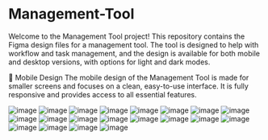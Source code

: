 # Management-Tool

Welcome to the Management Tool project! This repository contains the Figma design files for a management tool. The tool is designed to help with workflow and task management, and the design is available for both mobile and desktop versions, with options for light and dark modes.

📱 Mobile Design
The mobile design of the Management Tool is made for smaller screens and focuses on a clean, easy-to-use interface. It is fully responsive and provides access to all essential features.


![image](https://github.com/user-attachments/assets/7f1ce169-3f84-4c77-b240-14714b05485e)
![image](https://github.com/user-attachments/assets/53b1e3f9-82a9-4919-8d79-86794a0e84d5)
![image](https://github.com/user-attachments/assets/831b45b6-2aff-409b-afe7-3540f57f4239)
![image](https://github.com/user-attachments/assets/108f4b90-a4c5-4015-87a3-0ed61e9cb9eb)
![image](https://github.com/user-attachments/assets/0ed70e2b-5be2-4e54-b7d3-6f4ed8dc1441)
![image](https://github.com/user-attachments/assets/2210ad40-13b5-45bd-9187-d9b6ca741c34)
![image](https://github.com/user-attachments/assets/5c04b6cb-3a94-4ed0-9027-fe8e2552b1e1)
![image](https://github.com/user-attachments/assets/5f5db03b-e783-4ee5-9228-f5979709db04)
![image](https://github.com/user-attachments/assets/fb92b9e5-1713-479b-a18c-223aab671f78)
![image](https://github.com/user-attachments/assets/ff4a8e69-571e-4d60-8803-8baf09893fdd)
![image](https://github.com/user-attachments/assets/d5bd2021-8842-43dc-b9a1-299446e21269)
![image](https://github.com/user-attachments/assets/371cb65a-afd0-41a0-8d18-201c4b0cefef)
![image](https://github.com/user-attachments/assets/85122425-c895-4fbb-b0f1-47072fcbcf67)
![image](https://github.com/user-attachments/assets/1fac5688-9794-4859-9f99-7efeeedab8df)
![image](https://github.com/user-attachments/assets/f5461d25-d906-4596-899e-b2a3552a33f7)
![image](https://github.com/user-attachments/assets/fbeeabfa-2323-430e-8a10-928b6e50ac2e)
![image](https://github.com/user-attachments/assets/b8af613e-9936-44b9-b875-2735c8dd0237)
![image](https://github.com/user-attachments/assets/8504541e-f507-48f9-a6e8-cf159bf84711)
![image](https://github.com/user-attachments/assets/c600c8ea-0456-4c47-b72c-14534459ad9a)
![image](https://github.com/user-attachments/assets/7ed19a4f-63f6-4164-ac07-d6c1c70745d1)





